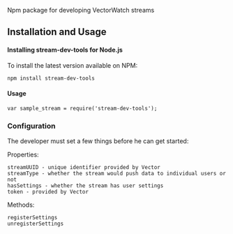 Npm package for developing VectorWatch streams

Installation and Usage
----------------------

#### Installing stream-dev-tools for Node.js

To install the latest version available on NPM:

    npm install stream-dev-tools


#### Usage

    var sample_stream = require('stream-dev-tools');
    
### Configuration

The developer must set a few things before he can get started:

Properties:

    streamUUID - unique identifier provided by Vector
    streamType - whether the stream would push data to individual users or not
    hasSettings - whether the stream has user settings
    token - provided by Vector
    
Methods:

    registerSettings
    unregisterSettings

